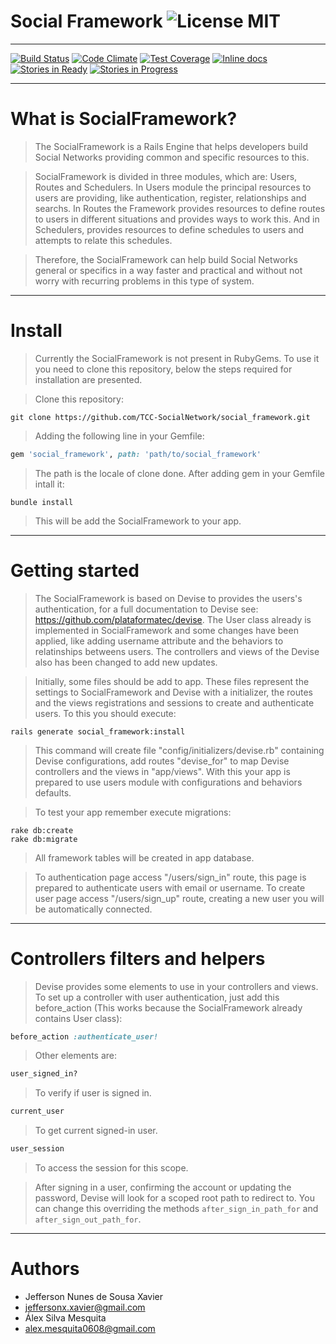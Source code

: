 # Social Framework ![License MIT](https://go-shields.herokuapp.com/license-MIT-blue.png)

----
[![Build Status](https://travis-ci.org/TCC-SocialNetwork/social_framework.svg)](https://travis-ci.org/TCC-SocialNetwork/social_framework)
[![Code Climate](https://codeclimate.com/github/TCC-SocialNetwork/social_framework/badges/gpa.svg)](https://codeclimate.com/github/TCC-SocialNetwork/social_framework)
[![Test Coverage](https://codeclimate.com/github/TCC-SocialNetwork/social_framework/badges/coverage.svg)](https://codeclimate.com/github/TCC-SocialNetwork/social_framework/coverage)
[![Inline docs](http://inch-ci.org/github/TCC-SocialNetwork/social_framework.svg)](http://inch-ci.org/github/TCC-SocialNetwork/social_framework)
[![Stories in Ready](https://badge.waffle.io/TCC-SocialNetwork/social_framework.png?label=ready&title=Ready)](http://waffle.io/TCC-SocialNetwork/social_framework)
[![Stories in Progress](https://badge.waffle.io/TCC-SocialNetwork/social_framework.png?label=in%20progress&title=In%20Progress)](http://waffle.io/TCC-SocialNetwork/social_framework)

----
# What is SocialFramework?

> The SocialFramework is a Rails Engine that helps developers build Social Networks providing common and specific resources to this.

> SocialFramework is divided in three modules, which are: Users, Routes and Schedulers.
In Users module the principal resources to users are providing, like authentication, register, relationships and searchs.
In Routes the Framework provides resources to define routes to users in different situations and provides ways to work this.
And in Schedulers, provides resources to define schedules to users and attempts to relate this schedules.

> Therefore, the SocialFramework can help build Social Networks general or specifics in a way faster and practical and without not worry with recurring problems in this type of system.

----
# Install

> Currently the SocialFramework is not present in RubyGems. To use it you need to clone this repository, below the steps required for installation are presented.

> Clone this repository:

```console
git clone https://github.com/TCC-SocialNetwork/social_framework.git
```

> Adding the following line in your Gemfile:

```ruby
gem 'social_framework', path: 'path/to/social_framework'
```

> The path is the locale of clone done.
After adding gem in your Gemfile intall it:

```console
bundle install
```

> This will be add the SocialFramework to your app.

----
# Getting started

> The SocialFramework is based on Devise to provides the users's authentication, for a full documentation to Devise see: https://github.com/plataformatec/devise.
The User class already is implemented in SocialFramework and some changes have been applied, like adding username attribute and the behaviors to relatinships betweens users.
The controllers and views of the Devise also has been changed to add new updates.

> Initially, some files should be add to app. These files represent the settings to SocialFramework and Devise with a initializer, the routes and the views registrations and sessions to create and authenticate users.
To this you should execute:

```console
rails generate social_framework:install
```

> This command will create file "config/initializers/devise.rb" containing Devise configurations, add routes "devise_for" to map Devise controllers and the views in "app/views".
With this your app is prepared to use users module with configurations and behaviors defaults.

> To test your app remember execute migrations:

```console
rake db:create
rake db:migrate
```

> All framework tables will be created in app database.

> To authentication page access "/users/sign_in" route, this page is prepared to authenticate users with email or username.
To create user page access "/users/sign_up" route, creating a new user you will be automatically connected.

----
# Controllers filters and helpers

> Devise provides some elements to use in your controllers and views. To set up a controller with user authentication, just add this before_action (This works because the SocialFramework already contains User class):

```ruby
before_action :authenticate_user!
```

> Other elements are:

```ruby
user_signed_in?
```

> To verify if user is signed in.

```ruby
current_user
```

> To get current signed-in user.

```ruby
user_session
```

> To access the session for this scope.

> After signing in a user, confirming the account or updating the password, Devise will look for a scoped root path to redirect to. You can change this overriding the methods `after_sign_in_path_for` and `after_sign_out_path_for`.

----
# Authors

* Jefferson Nunes de Sousa Xavier
 * jeffersonx.xavier@gmail.com
* Álex Silva Mesquita
 * alex.mesquita0608@gmail.com
